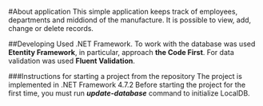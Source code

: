 #About application
This simple application keeps track of employees, departments and middiond of the manufacture. It is possible to view, add, change or delete records.

##Developing
Used .NET Framework. To work with the database was used **Etentity Framework**, in particular, approach **the Code First**. For data validation was used **Fluent Validation**.

###Instructions for starting a project from the repository 
The project is implemented in .NET Framework 4.7.2
Before starting the project for the first time, you must run *__update-database__* command to initialize LocalDB.  